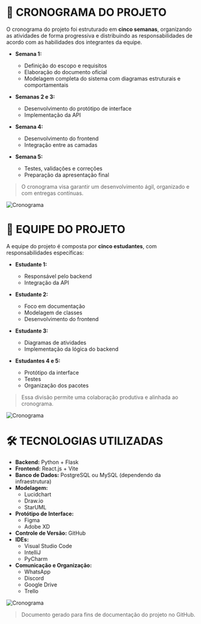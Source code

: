 # 📅 CRONOGRAMA DO PROJETO

O cronograma do projeto foi estruturado em **cinco semanas**, organizando as atividades de forma progressiva e distribuindo as responsabilidades de acordo com as habilidades dos integrantes da equipe.

- **Semana 1:**  
  - Definição do escopo e requisitos  
  - Elaboração do documento oficial  
  - Modelagem completa do sistema com diagramas estruturais e comportamentais

- **Semanas 2 e 3:**  
  - Desenvolvimento do protótipo de interface  
  - Implementação da API

- **Semana 4:**  
  - Desenvolvimento do frontend  
  - Integração entre as camadas

- **Semana 5:**  
  - Testes, validações e correções  
  - Preparação da apresentação final

> O cronograma visa garantir um desenvolvimento ágil, organizado e com entregas contínuas.

![Cronograma](../../Assets/Cronograma1.png)

# 👥 EQUIPE DO PROJETO

A equipe do projeto é composta por **cinco estudantes**, com responsabilidades específicas:

- **Estudante 1:**  
  - Responsável pelo backend  
  - Integração da API

- **Estudante 2:**  
  - Foco em documentação  
  - Modelagem de classes  
  - Desenvolvimento do frontend

- **Estudante 3:**  
  - Diagramas de atividades  
  - Implementação da lógica do backend

- **Estudantes 4 e 5:**  
  - Protótipo da interface  
  - Testes  
  - Organização dos pacotes

> Essa divisão permite uma colaboração produtiva e alinhada ao cronograma.

![Cronograma](../../Assets/Cronograma2.png)

# 🛠️ TECNOLOGIAS UTILIZADAS

- **Backend:** Python + Flask  
- **Frontend:** React.js + Vite  
- **Banco de Dados:** PostgreSQL ou MySQL (dependendo da infraestrutura)  
- **Modelagem:**  
  - Lucidchart  
  - Draw.io  
  - StarUML  
- **Protótipo de Interface:**  
  - Figma  
  - Adobe XD  
- **Controle de Versão:** GitHub  
- **IDEs:**  
  - Visual Studio Code  
  - IntelliJ  
  - PyCharm  
- **Comunicação e Organização:**  
  - WhatsApp  
  - Discord  
  - Google Drive  
  - Trello

![Cronograma](../../Assets/Cronograma3.png)

> Documento gerado para fins de documentação do projeto no GitHub.